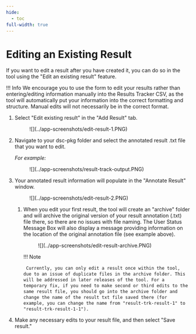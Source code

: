 ```yaml
---
hide:
  - toc
full-width: true
---
```


# Editing an Existing Result

If you want to edit a result after you have created it, you can do so in the tool using the "Edit an existing result" feature. 

!!! Info
    We encourage you to use the form to edit your results rather than entering/editing information manually into the Results Tracker CSV, as the tool will automatically put your information into the correct formatting and structure. Manual edits will not necessarily be in the correct format.

1. Select "Edit existing result" in the "Add Result" tab.

    <figure markdown>
        ![](../app-screenshots/edit-result-1.PNG)
        <figcaption></figcaption>
    </figure>

2. Navigate to your dsc-pkg folder and select the annotated result .txt file that you want to edit.

    *For example:*

    <figure markdown>
        ![](../app-screenshots/result-track-output.PNG)
        <figcaption></figcaption>
    </figure>

3. Your annotated result information will populate in the "Annotate Result" window.

    <figure markdown>
        ![](../app-screenshots/edit-result-2.PNG)
        <figcaption></figcaption>
    </figure>

    1. When you edit your first result, the tool will create an "archive" folder and will archive the original version of your result annotation (.txt) file there, so there are no issues with file naming. The User Status Message Box will also display a message providing information on the location of the original annotation file (see example above).

        <figure markdown>
            ![](../app-screenshots/edit-result-archive.PNG)
            <figcaption></figcaption>
        </figure>

        !!! Note
    
            Currently, you can only edit a result once within the tool, due to an issue of duplicate files in the archive folder. This will be addressed in later releases of the tool. For a temporary fix, if you need to make second or third edits to the same result file, you should go into the archive folder and change the name of the result txt file saved there (for example, you can change the name from "result-trk-result-1" to "result-trk-result-1-1").
        

4. Make any necessary edits to your result file, and then select "Save result."